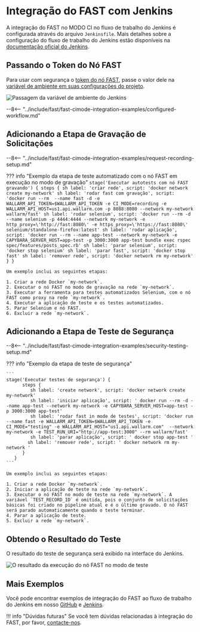 [jenkins-config-pipeline]:      https://jenkins.io/doc/book/pipeline
[fast-node-token]:              ../../operations/create-node.md
[jenkins-parameterized-build]:  https://wiki.jenkins.io/display/JENKINS/Parameterized+Build
[jenkins-example-env-var]:     ../../../images/fast/poc/common/examples/jenkins-cimode/jenkins-add-token-example.png
[fast-example-jenkins-result]:  ../../../images/fast/poc/common/examples/jenkins-cimode/jenkins-result-example.png
[fast-ci-mode-record]:          ../ci-mode-recording.md#environment-variables-in-recording-mode
[fast-ci-mode-test]:            ../ci-mode-testing.md#environment-variables-in-testing-mode
[mail-to-us]:                   mailto:support@wallarm.com
[fast-examples-github]:         https://github.com/wallarm/fast-examples 
[fast-example-jenkins]:         https://jenkinsfast.demo.wallarm.com/

# Integração do FAST com Jenkins

A integração do FAST no MODO CI no fluxo de trabalho do Jenkins é configurada através do arquivo `Jenkinsfile`. Mais detalhes sobre a configuração do fluxo de trabalho do Jenkins estão disponíveis na [documentação oficial do Jenkins][jenkins-config-pipeline].

## Passando o Token do Nó FAST

Para usar com segurança o [token do nó FAST][fast-node-token], passe o valor dele na [variável de ambiente em suas configurações do projeto][jenkins-parameterized-build].

![Passagem da variável de ambiente do Jenkins][jenkins-example-env-var]

--8<-- "../include/fast/fast-cimode-integration-examples/configured-workflow.md"

## Adicionando a Etapa de Gravação de Solicitações

--8<-- "../include/fast/fast-cimode-integration-examples/request-recording-setup.md"

??? info "Exemplo da etapa de teste automatizado com o nó FAST em execução no modo de gravação"
    ```
    stage('Executar autotests com nó FAST gravando') {
          steps {
             sh label: 'criar rede', script: 'docker network create my-network'
             sh label: 'rodar fast com gravação', script: 'docker run --rm  --name fast -d -e WALLARM_API_TOKEN=$WALLARM_API_TOKEN -e CI_MODE=recording -e WALLARM_API_HOST=us1.api.wallarm.com -p 8088:8080 --network my-network wallarm/fast'
             sh label: 'rodar selenium', script: 'docker run --rm -d --name selenium -p 4444:4444 --network my-network -e http_proxy=\'http://fast:8080\' -e https_proxy=\'https://fast:8080\' selenium/standalone-firefox:latest'
             sh label: 'rodar aplicação', script: 'docker run --rm --name app-test --network my-network -e CAPYBARA_SERVER_HOST=app-test -p 3000:3000 app-test bundle exec rspec spec/features/posts_spec.rb'
             sh label: 'parar selenium', script: 'docker stop selenium'
             sh label: 'parar fast', script: 'docker stop fast'
             sh label: 'remover rede', script: 'docker network rm my-network'
          }
       }
    ```

    Um exemplo inclui as seguintes etapas:

    1. Criar a rede Docker `my-network`.
    2. Executar o nó FAST no modo de gravação na rede `my-network`.
    3. Executar a ferramenta para testes automatizados Selenium, com o nó FAST como proxy na rede `my-network`.
    4. Executar a aplicação de teste e os testes automatizados.
    5. Parar Selenium e nó FAST.
    6. Excluir a rede `my-network`.

## Adicionando a Etapa de Teste de Segurança

--8<-- "../include/fast/fast-cimode-integration-examples/security-testing-setup.md"

??? info "Exemplo da etapa de teste de segurança"

    ```
    stage('Executar testes de segurança') {
          steps {
             sh label: 'create network', script: 'docker network create my-network'
             sh label: 'iniciar aplicação', script: ' docker run --rm -d --name app-test --network my-network -e CAPYBARA_SERVER_HOST=app-test -p 3000:3000 app-test'
             sh label: 'rodar fast in mode de testes', script: 'docker run --name fast -e WALLARM_API_TOKEN=$WALLARM_API_TOKEN -e CI_MODE="testing" -e WALLARM_API_HOST="us1.api.wallarm.com"  --network my-network -e TEST_RUN_URI="http://app-test:3000" --rm wallarm/fast'
             sh label: 'parar aplicação', script: ' docker stop app-test '
            sh label: 'remover rede', script: ' docker network rm my-network '
          }
       }
    ```

    Um exemplo inclui as seguintes etapas:

    1. Criar a rede Docker `my-network`.
    2. Iniciar a aplicação de teste na rede `my-network`.
    3. Executar o nó FAST no modo de teste na rede `my-network`. A variável `TEST_RECORD_ID` é omitida, pois o conjunto de solicitações básicas foi criado no pipeline atual e é o último gravado. O nó FAST será parado automaticamente quando o teste terminar.
    4. Parar a aplicação de teste.
    5. Excluir a rede `my-network`.

## Obtendo o Resultado do Teste

O resultado do teste de segurança será exibido na interface do Jenkins.

![O resultado da execução do nó FAST no modo de teste][fast-example-jenkins-result]

## Mais Exemplos

Você pode encontrar exemplos de integração do FAST ao fluxo de trabalho do Jenkins em nosso [GitHub][fast-examples-github] e [Jenkins][fast-example-jenkins].

!!! info "Dúvidas futuras"
    Se você tem dúvidas relacionadas à integração do FAST, por favor, [contacte-nos][mail-to-us].